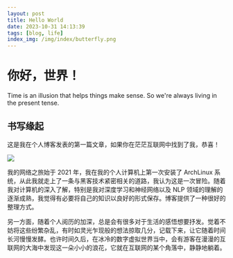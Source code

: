 ```yaml
---
layout: post
title: Hello World
date: 2023-10-31 14:13:39
tags: [blog, life]
index_img: /img/index/butterfly.png
---
```


# 你好，世界！

Time is an illusion that helps things make sense. So we're always living in the present tense.

## 书写缘起

这是我在个人博客发表的第一篇文章，如果你在茫茫互联网中找到了我，恭喜！

![](shadow.png)

我的网络之旅始于 2021 年，我在我的个人计算机上第一次安装了 ArchLinux 系统，从此我就走上了一条与黑客技术紧密相关的道路，我认为这是一次冒险。随着我对计算机的深入了解，特别是我对深度学习和神经网络以及 NLP 领域的理解的逐渐成熟，我觉得有必要将自己的知识以良好的形式保存。博客提供了一种很好的整理方式。

另一方面，随着个人阅历的加深，总是会有很多对于生活的感悟想要抒发。觉着不妨将这些纷繁杂乱，有时如灵光乍现般的想法掠取几分，记载下来，让它随着时间长河慢慢发酵。也许时间久后，在冰冷的数字虚拟世界当中，会有游客在漫漫的互联网的大海中发现这一朵小小的浪花，它就在互联网的某个角落中，静静地躺着。
